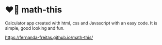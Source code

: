 # ❤️‍🔥 math-this

Calculator app created with html, css and Javascript with an easy code. 
It is simple, good looking and fun.

https://fernanda-freitas.github.io/math-this/
